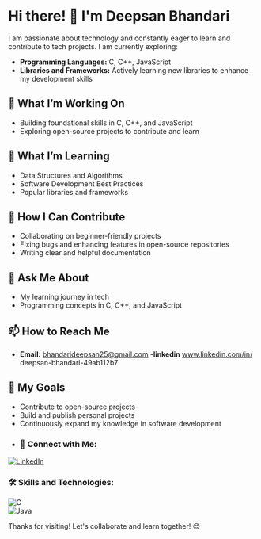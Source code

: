 # Hi there! 👋 I'm Deepsan Bhandari

I am passionate about technology and constantly eager to learn and contribute to tech projects. I am currently exploring:

- **Programming Languages:** C, C++, JavaScript
- **Libraries and Frameworks:** Actively learning new libraries to enhance my development skills

## 🔭 What I’m Working On
- Building foundational skills in C, C++, and JavaScript
- Exploring open-source projects to contribute and learn

## 🌱 What I’m Learning
- Data Structures and Algorithms
- Software Development Best Practices
- Popular libraries and frameworks

## 🤝 How I Can Contribute
- Collaborating on beginner-friendly projects
- Fixing bugs and enhancing features in open-source repositories
- Writing clear and helpful documentation

## 💬 Ask Me About
- My learning journey in tech
- Programming concepts in C, C++, and JavaScript

## 📫 How to Reach Me
- **Email:** bhandarideepsan25@gmail.com
-**linkedin** www.linkedin.com/in/
deepsan-bhandari-49ab112b7

## 🚀 My Goals
- Contribute to open-source projects
- Build and publish personal projects
- Continuously expand my knowledge in software development
- ### 🔗 Connect with Me:  

[![LinkedIn](https://img.shields.io/badge/LinkedIn-%230077B5.svg?&logo=linkedin&logoColor=white)](https://www.linkedin.com/in/yourprofile/)  

### 🛠️ Skills and Technologies:  

![C](https://img.shields.io/badge/C-%2300599C.svg?&logo=c&logoColor=white)  
![Java](https://img.shields.io/badge/Java-%23ED8B00.svg?&logo=java&logoColor=white) 

Thanks for visiting! Let's collaborate and learn together! 😊





<!---
DeepsanBhandari/DeepsanBhandari is a ✨ special ✨ repository because its `README.md` (this file) appears on your GitHub profile.
You can click the Preview link to take a look at your changes.
--->
